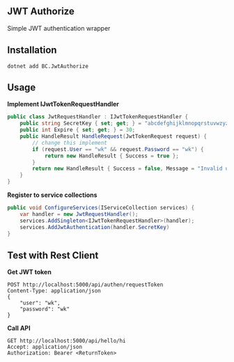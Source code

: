 ## JWT Authorize

Simple JWT authentication wrapper

## Installation

```
dotnet add BC.JwtAuthorize
```

## Usage

**Implement IJwtTokenRequestHandler**

```csharp
public class JwtRequestHandler : IJwtTokenRequestHandler {
    public string SecretKey { set; get; } = "abcdefghijklmnopqrstuvwzyz";
    public int Expire { set; get; } = 30;
    public HandleResult HandleRequest(JwtTokenRequest request) {
        // change this implement
        if (request.User == "wk" && request.Password == "wk") {
            return new HandleResult { Success = true };
        }
        return new HandleResult { Success = false, Message = "Invalid user / password" };
    }
}
```

**Register to service collections**

```csharp
public void ConfigureServices(IServiceCollection services) {
    var handler = new JwtRequestHandler();
    services.AddSingleton<IJwtTokenRequestHandler>(handler);
    services.AddJwtAuthentication(handler.SecretKey)
}
```

## Test with Rest Client

**Get JWT token**

```
POST http://localhost:5000/api/authen/requestToken
Content-Type: application/json
{ 
    "user": "wk",
    "password": "wk"
}
```

**Call API**

```
GET http://localhost:5000/api/hello/hi
Accept: application/json
Authorization: Bearer <ReturnToken>
```